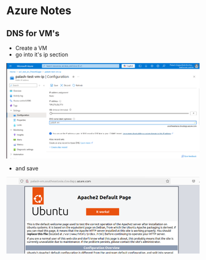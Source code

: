 # Azure Notes

## DNS for VM's

-   Create a VM
-   go into it's ip section

![alt text](image-16.png)

-   and save

![alt text](image-17.png)